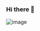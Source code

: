 ### Hi there 👋
![image](https://66.media.tumblr.com/9eff17a27e59fec716cf8fb8b19beb5d/tumblr_oh9rn8zxUU1qgwefso1_540.gifv)

<!--
**PandaWhoCodes/PandaWhoCodes** is a ✨ _special_ ✨ repository because its `README.md` (this file) appears on your GitHub profile.

Here are some ideas to get you started:

- 🔭 I’m currently working on ...
- 🌱 I’m currently learning ...
- 👯 I’m looking to collaborate on ...
- 🤔 I’m looking for help with ...
- 💬 Ask me about ...
- 📫 How to reach me: ...
- 😄 Pronouns: ...
- ⚡ Fun fact: ...
-->
